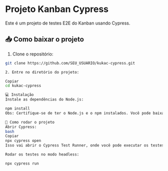 # Projeto Kanban Cypress

Este é um projeto de testes E2E do Kanban usando Cypress.
## 📥 Como baixar o projeto

1. Clone o repositório:

```bash
git clone https://github.com/SEU_USUARIO/kukac-cypress.git

2. Entre no diretório do projeto:

Copiar
cd kukac-cypress

💻 Instalação
Instale as dependências do Node.js:

npm install
Obs: Certifique-se de ter o Node.js e o npm instalados. Você pode baixar aqui.

🚀 Como rodar o projeto
Abrir Cypress:
bash
Copiar
npx cypress open
Isso vai abrir o Cypress Test Runner, onde você pode executar os testes interativamente.

Rodar os testes no modo headless:

npx cypress run

